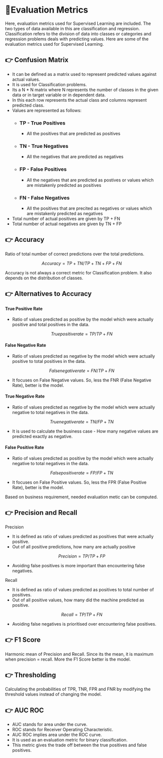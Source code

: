 # 📍Evaluation Metrics

Here, evaluation metrics used for Supervised Learning are included. The two types of data available in this are classification and regression. 
Classification refers to the division of data into classes or categories and regression problems deals with predicting values. 
Here are some of the evaluation metrics used for Supervised Learning.


## 👉 Confusion Matrix

* It can be defined as a matrix used to represent predicted values against actual values.
* It is used for Classification problems.
* Its a N * N matrix where N represents the number of classes in the given data or in target variable or in dependent data. 
* In this each row represents the actual class and columns represent predicted class.
* Values are represented as follows:
    *   ### TP - True Positives
        * All the positives that are predicted as positives
    *   ### TN - True Negatives
        * All the negatives that are predicted as negatives
    *   ### FP - False Positives
        * All the negatives that are predicted as postives or values which are mistakenly predicted as positives
    *   ### FN - False Negatives
        * All the positives that are precited as negatives or values which are mistakenly predicted as negatives
* Total number of actual positives are given by TP + FN
* Total number of actual negatives are given by TN + FP


## 👉 Accuracy

Ratio of total number of correct predictions over the total predictions.

   ```math
   Accuracy = TP + TN / TP + TN + FP + FN
   ```
Accuracy is not always a correct metric for Classification problem. It also depends on the distribution of classes. 

## 👉 Alternatives to Accuracy

#### True Positive Rate

   * Ratio of values predicted as positive by the model which were actually positive and total positives in the data.

  ```math
     True positive rate = TP / TP + FN
  ```
#### False Negative Rate

   * Ratio of values predicted as negative by the model which were actually positive to total positives in the data.

 ```math
    False negative rate = FN / TP + FN 
 ```
   * It focuses on False Negative values. So, less the FNR (False Negative Rate), better is the model. 

#### True Negative Rate

   * Ratio of values predicted as negative by the model which were actually negative to total negatives in the data.

 ```math
    True negative rate = TN / FP + TN 
 ```
   * It is used to calculate the business case - How many negative values are predicted exactly as negative. 

#### False Positive Rate

   * Ratio of values predicted as positive by the model which were actually negative to total negatives in the data.

 ```math
    False positive rate = FP / FP + TN 
 ```
   * It focuses on False Positive values. So, less the FPR (False Positive Rate), better is the model. 

Based on business requirement, needed evaluation metic can be computed. 

## 👉 Precision and Recall

Precision
   * It is defined as ratio of values predicted as positives that were actually positive. 
   * Out of all positive predictions, how many are actually positive 
   
```math 
   Precision = TP / TP + FP 
```
   * Avoiding false positives is more important than encountering false negatives. 
   
Recall
   * It is defined as ratio of values predicted as positives to total number of positives. 
   * Out of all positive values, how many did the machine predicted as positive. 

```math
   Recall = TP / TP + FN 
```
   * Avoiding false negatives is prioritised over encountering false positives. 

## 👉 F1 Score

Harmonic mean of Precision and Recall. Since its the mean, it is maximum when precision = recall. More the F1 Score better is the model. 

## 👉 Thresholding

Calculating the probabilities of TPR, TNR, FPR and FNR by modifying the threshold values instead of changing the model.

## 👉 AUC ROC

* AUC stands for area under the curve. 
* ROC stands for Receiver Operating Characteristic. 
* AUC ROC implies area under the ROC curve. 
* It is used as an evaluation metric for binary classification.
* This metric gives the trade off between the true positives and false positives. 









      

       
